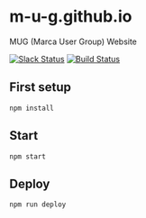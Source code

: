# m-u-g.github.io
MUG (Marca User Group) Website

[![Slack Status](https://mug-slack-inviter.herokuapp.com/badge.svg)](https://mug-slack-inviter.herokuapp.com)
[![Build Status](https://travis-ci.org/m-u-g/eventi.svg?branch=master)](https://travis-ci.org/m-u-g/eventi)

## First setup

    npm install
    
## Start

    npm start

## Deploy
    npm run deploy
